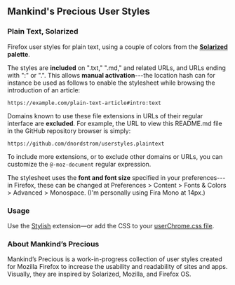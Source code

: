 ## Mankind's Precious User Styles

### Plain Text, Solarized

Firefox user styles for plain text, using a couple of colors from the **[Solarized](https://github.com/altercation/solarized) palette**.

The styles are **included** on ".txt," ".md," and related URLs, and URLs ending with ":<format>" or ".<format>". This allows **manual activation**---the location hash can for instance be used as follows to enable the stylesheet while browsing the introduction of an article:

`https://example.com/plain-text-article#intro:text`

Domains known to use these file extensions in URLs of their regular interface are **excluded**. For example, the URL to view this README.md file in the GitHub repository browser is simply:

`https://github.com/dnordstrom/userstyles.plaintext`

To include more extensions, or to exclude other domains or URLs, you can customize the `@-moz-document` regular expression.

The stylesheet uses the **font and font size** specified in your preferences---in Firefox, these can be changed at Preferences > Content > Fonts & Colors > Advanced > Monospace. (I'm personally using Fira Mono at 14px.)

### Usage

Use the [Stylish](https://addons.mozilla.org/en-US/firefox/addon/stylish/) extension&mdash;or add the CSS to your [userChrome.css file](http://kb.mozillazine.org/index.php?title=UserChrome.css).

### About Mankind’s Precious

Mankind’s Precious is a work-in-progress collection of user styles created for Mozilla Firefox to increase the usability and readability of sites and apps. Visually, they are inspired by Solarized, Mozilla, and Firefox OS.
